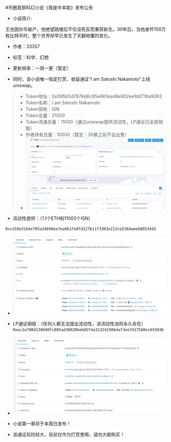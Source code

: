 #币圈首部科幻小说《我是中本聪》发布公告
* 小说简介:

王也因炒币破产，他绝望跳楼后不仅没死反而重获新生。30年后，当他身怀100万枚比特币时，整个世界却早已发生了天翻地覆的变化。

* 作者：33357

* 标签：科学、幻想

* 更新频率：一周一更（暂定）

* 同时，该小说唯一指定打赏、收益通证“I am Satoshi Nakamoto”上线uniswap。

>* Token地址：0x095b5d7676d6c85e661ead8e902ee1dd716a9363
>* Token名称：I am Satoshi Nakamoto
>* Token简称：ISN
>* Token总量：21000
>* Token流通总量：11000（通过uniswap提供流动性，LP通证已全部销毁）
>* 作者持有总量：10000（暂定：30章之前不会出售）
>* ![图片](/images/1.webp)

* 流动性提供：（1.1个ETH和11000个ISN）

`0xcd19e3164e705a34698ee7ea0b1fe8fd12fb11f3303e213ce5364aeeb8053443`
* ![图片](/images/2.webp)

* LP通证销毁：（任何人都无法提出流动性，该流动性池将永久存在）
`0xac2a700d138690fc095ad38020beb85f4a31324150b4af3ee7417560ec655036`
* ![图片](/images/3.webp)

* 小说第一章将于本周日发布！

* 该通证风险较大，目前仅作为打赏使用，请勿大额购买！